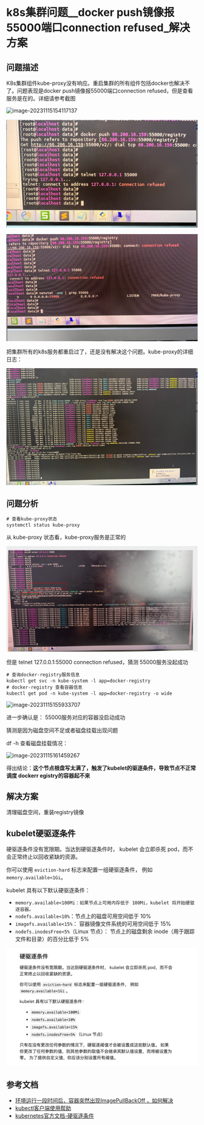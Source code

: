 # k8s集群问题__docker push镜像报55000端口connection refused_解决方案

## 问题描述

K8s集群组件kube-proxy没有响应。重启集群的所有组件包括docker也解决不了。问题表现是docker push镜像报55000端口connection refused，但是查看服务是在的。详细请参考截图

![image-20231115154117137](./k8s集群kube-proxy服务问题.assets/image-20231115154117137.png)

![image-20231115154141807](./k8s集群kube-proxy服务问题.assets/image-20231115154141807.png)

![image-20231115154214752](./k8s集群kube-proxy服务问题.assets/image-20231115154214752.png)

把集群所有的k8s服务都重启过了，还是没有解决这个问题。kube-proxy的详细日志：

![image-20231115154237156](./k8s集群kube-proxy服务问题.assets/image-20231115154237156.png)

## 问题分析

```shell
# 查看kube-proxy状态
systemctl status kube-proxy
```

从 kube-proxy 状态看，kube-proxy服务是正常的

![image-20231115154459453](./k8s集群kube-proxy服务问题.assets/image-20231115154459453.png)

但是 telnet 127.0.0.1:55000 connection refused，猜测 55000服务没起成功

```shell
# 查询docker-registry服务信息
kubectl get svc -n kube-system -l app=docker-registry
# docker-registry 查看容器信息
kubectl get pod -n kube-system -l app=docker-registry -o wide
```

![image-20231115155933707](./k8s集群kube-proxy服务问题.assets/image-20231115155933707.png)

进一步确认是： 55000服务对应的容器没启动成功

猜测是因为磁盘空间不足或者磁盘挂载出现问题

df -h 查看磁盘挂载情况：

![image-20231115161459267](./k8s集群kube-proxy服务问题.assets/image-20231115161459267.png)

得出结论：**这个节点根盘写太满了，触发了kubelet的驱逐条件，导致节点不正常调度 dockerr egistry的容器起不来**

## 解决方案

清理磁盘空间，重装registry镜像

## kubelet硬驱逐条件

硬驱逐条件没有宽限期。当达到硬驱逐条件时， kubelet 会立即杀死 pod，而不会正常终止以回收紧缺的资源。

你可以使用 `eviction-hard` 标志来配置一组硬驱逐条件， 例如 `memory.available<1Gi`。

kubelet 具有以下默认硬驱逐条件：

- `memory.available<100Mi：如果节点上可用内存低于 100Mi，kubelet 将开始硬驱逐容器。`
- `nodefs.available<10%`：节点上的磁盘可用空间低于 10%
- `imagefs.available<15%`： 容器镜像文件系统的可用空间低于 15%
- `nodefs.inodesFree<5%`（Linux 节点）： 节点上的磁盘剩余 inode（用于跟踪文件和目录）的百分比低于 5%

![image-20231115162031306](./k8s集群kube-proxy服务问题.assets/image-20231115162031306.png)



## 参考文档

* [环境运行一段时间后，容器突然出现ImagePullBackOff ，如何解决](https://wiki.tongdun.me/pages/viewpage.action?pageId=48166142#id-5.X%E9%AD%94%E6%96%B9FAQ-%E7%8E%AF%E5%A2%83%E8%BF%90%E8%A1%8C%E4%B8%80%E6%AE%B5%E6%97%B6%E9%97%B4%E5%90%8E%EF%BC%8C%E5%AE%B9%E5%99%A8%E7%AA%81%E7%84%B6%E5%87%BA%E7%8E%B0ImagePullBackOff%EF%BC%8C%E5%A6%82%E4%BD%95%E8%A7%A3%E5%86%B3%EF%BC%9F)
* [kubectl客户端使用帮助](https://wiki.tongdun.me/pages/viewpage.action?pageId=48724485#id-%E9%AD%94%E6%96%B9v6.0%E7%89%88%E4%BD%BF%E7%94%A8%E8%AF%B4%E6%98%8E-kubectl%E5%AE%A2%E6%88%B7%E7%AB%AF%E4%BD%BF%E7%94%A8%E5%B8%AE%E5%8A%A9)
* [kubernetes官方文档-硬驱逐条件](https://kubernetes.io/zh-cn/docs/concepts/scheduling-eviction/node-pressure-eviction/#soft-eviction-thresholds)
